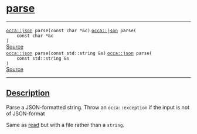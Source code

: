
<h1 id="parse">
 <a href="#/api/json/parse" class="anchor">
   <span>parse</span>
  </a>
</h1>

<div class="signature">

<hr>

  <div class="definition-container">
    <div class="definition">
      <code class="desktop-only"><a href="#/api/json/">occa::json</a> parse(<span class="token keyword">const</span> <span class="token keyword">char</span> &#42;&amp;c)</code>
      <code class="mobile-only"><a href="#/api/json/">occa::json</a> parse(
    <span class="token keyword">const</span> <span class="token keyword">char</span> &#42;&amp;c
)</code>
      <div class="flex-spacing"></div>
      <a href="https://github.com/libocca/occa/blob/06c83625/include/occa/types/json.hpp#L383" target="_blank">Source</a>
    </div>
    
  </div>

  <div class="definition-container">
    <div class="definition">
      <code class="desktop-only"><a href="#/api/json/">occa::json</a> parse(<span class="token keyword">const</span> <span class="token keyword">std::string</span> &amp;s)</code>
      <code class="mobile-only"><a href="#/api/json/">occa::json</a> parse(
    <span class="token keyword">const</span> <span class="token keyword">std::string</span> &amp;s
)</code>
      <div class="flex-spacing"></div>
      <a href="https://github.com/libocca/occa/blob/06c83625/include/occa/types/json.hpp#L388" target="_blank">Source</a>
    </div>
    
  </div>

  <hr>
</div>


<h2 id="description">
 <a href="#/api/json/parse?id=description" class="anchor">
   <span>Description</span>
  </a>
</h2>

Parse a JSON-formatted string.
Throw an `occa::exception` if the input is not of JSON-format

Same as [read](/api/json/read) but with a file rather than a `string`.
